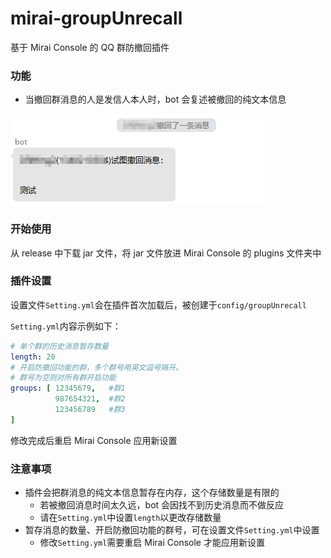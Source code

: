 # mirai-groupUnrecall

基于 Mirai Console 的 QQ 群防撤回插件

### 功能

* 当撤回群消息的人是发信人本人时，bot 会复述被撤回的纯文本信息

![功能示例](example.png)

### 开始使用

从 release 中下载 jar 文件，将 jar 文件放进 Mirai Console 的 plugins 文件夹中

### 插件设置

设置文件`Setting.yml`会在插件首次加载后，被创建于`config/groupUnrecall`

`Setting.yml`内容示例如下：

```yaml
# 单个群的历史消息暂存数量
length: 20
# 开启防撤回功能的群，多个群号用英文逗号隔开。
# 群号为空则对所有群开启功能
groups: [ 12345679,   #群1
          987654321,  #群2
          123456789   #群3
]
```

修改完成后重启 Mirai Console 应用新设置

### 注意事项

* 插件会把群消息的纯文本信息暂存在内存，这个存储数量是有限的
    * 若被撤回消息时间太久远，bot 会因找不到历史消息而不做反应
    * 请在`Setting.yml`中设置`length`以更改存储数量
* 暂存消息的数量、开启防撤回功能的群号，可在设置文件`Setting.yml`中设置
    * 修改`Setting.yml`需要重启 Mirai Console 才能应用新设置